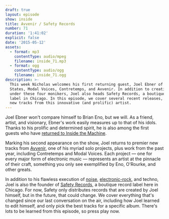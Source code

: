 ```yaml
---
draft: true
layout: episode
show: inside
title: Avvenir / Safety Records
number: 71
duration: '1:41:02'
explicit: false
date: '2015-05-12'
assets:
  - format: mp3
    contentType: audio/mpeg
    filename: inside_71.mp3
  - format: ogg
    contentType: audio/ogg
    filename: inside_71.ogg
description: >-
  This week Nicholas welcomes his first returning guest, Joel Ebner of City
  States, Modal Voices, Contretemps, and Avvenir. In addition to creating music
  under these four monikers, Joel also heads Safety Records, a boutique record
  label in Chicago. In this episode, we cover several recent releases, and debut
  new tracks from this innovative (and prolific) artist.
---
```

Joel Ebner won't compare himself to Brian Eno, but we will. As a friend, artist, and visionary, Ebner's work easily measures up to that of his idols. Thanks to his prolific and determined spirit, he is also among the first guests who have [returned to Inside the Machine](http://machine.fm/inside/33).

Marking his second appearance on the show, Joel returns to premier new tracks from [Avvenir](http://www.safetyrecords.us/), one of his myriad solo projects, plus work from the past year, including Contretemps and Modal Voices. Each project &mdash; one for every major form of electronic music &mdash; represents an artist at the pinnacle of their craft, something you only see exemplified by Eno, O'Rourke, and other greats.

In addition to his flawless execution of [noise](http://www.safetyrecords.us/listen), [electronic-rock](http://citystatesmusic.com), and techno, Joel is also the founder of [Safety Records](http://safetyrecords.us), a boutique record label here in Chicago. For now, Safety only distributes records that are created by Joel himself, but in the future, that could change. We cover everything that's changed since our last conversation on the air, including how Joel learned to edit himself, and only pick the best tracks for a specific album. There's lots to be learned from this episode, so press play now.